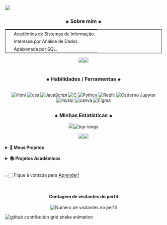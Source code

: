 <img src="https://github.com/Vannella/Vannella/blob/af84c6e36f857bfa2b734d5f0fe8edc35790a9e1/_banner%20github.gif">

<div align="center">
  <h3>⁕ Sobre mim ⁕</h3>

  <table style="border: 1px solid; margin-left: auto; margin-right: auto;">
    <tr>
      <td><img src="https://media.tenor.com/FbTWLMuy8dgAAAAi/lcv-80s-computer.gif" width="16" height="16"> Acadêmica de Sistemas de Informação.</td>
    </tr>
    <tr>
      <td><img src="https://media.tenor.com/sUiwSBs8S6QAAAAi/dice-game.gif" width="16" height="16"> Interesse por Análise de Dados.</td>
    </tr>
    <tr>
      <td><img src="https://media.tenor.com/2dN-bcf5bQIAAAAi/purple-heart-pixel-heart.gif" width="16" height="16"> Apaixonada por SQL.</td>
    </tr>
  </table>
</div>

<div align="center">
   <img src="https://media.tenor.com/C9Dy-V7KTMMAAAAi/line.gif" Height="10"><img src="https://media.tenor.com/C9Dy-V7KTMMAAAAi/line.gif" Height="10">
</div>

<br>

<div align="center">
 <h3>⁕ Habilidades / Ferramentas ⁕</h3>
<br>
  
  <img src="https://user-images.githubusercontent.com/25181517/192158954-f88b5814-d510-4564-b285-dff7d6400dad.png" alt="Html" Height="55" Width="55"/>
  <img src="https://user-images.githubusercontent.com/25181517/183898674-75a4a1b1-f960-4ea9-abcb-637170a00a75.png" alt="css" Height="55" Width="55"/>
  <img src="https://user-images.githubusercontent.com/25181517/117447155-6a868a00-af3d-11eb-9cfe-245df15c9f3f.png" alt="JavaScript" Height="45" Width="45"/>
  <img src="https://user-images.githubusercontent.com/25181517/192106070-46255bcf-65e6-4c6b-a296-bf8d0d8fb2a7.png" alt="C" Height="45" Width="45"/>
  <img src="https://user-images.githubusercontent.com/25181517/183423507-c056a6f9-1ba8-4312-a350-19bcbc5a8697.png" alt="Python" Height="45" Width="45"/>
  <img src="https://cdn.jsdelivr.net/gh/devicons/devicon@latest/icons/replit/replit-original.svg" alt="Replit" Height="45" Width="45"/>
  <img src="https://user-images.githubusercontent.com/25181517/183914128-3fc88b4a-4ac1-40e6-9443-9a30182379b7.png" alt="Caderno Jupyter" Height="48" Width="48"/>
  <img src="https://user-images.githubusercontent.com/25181517/183896128-ec99105a-ec1a-4d85-b08b-1aa1620b2046.png" alt="mysql" Height="55" Width="55"/>
  <img src="https://github-production-user-asset-6210df.s3.amazonaws.com/136815194/253220886-02494c7c-de6a-43a6-9293-6369696842ed.png" alt="canva" Height="55" Width="55"/>
  <img src="https://user-images.githubusercontent.com/25181517/189715289-df3ee512-6eca-463f-a0f4-c10d94a06b2f.png" alt="Figma" Height="45" Width="45"/>

</div>
</h3>

##

<div align="center">
 <h3>⁕ Minhas Estatísticas ⁕</h3>
</div>



<p align="center">
  <img src="https://github-readme-stats.vercel.app/api?username=Vannella&show_icons=true&theme=midnight-purple&include_all_commits=false&count_private=true&hide_border=true&bg_color=00000000"/><img src="https://github-readme-stats.vercel.app/api/top-langs/?username=Vannella&show_icons=true&layout=compact&theme=midnight-purple&hide_border=true&bg_color=00000000&include_all_commits=true&count_private=true" alt="top-langs">
</p>

<div align="center">
   <img src="https://media.tenor.com/C9Dy-V7KTMMAAAAi/line.gif" Height="10"><img src="https://media.tenor.com/C9Dy-V7KTMMAAAAi/line.gif" Height="10">
</div>

<br>

<details>
    <summary><strong>📌 Meus Projetos</strong></summary>
    <br>
  
[![Readme Card](https://github-readme-stats.vercel.app/api/pin/?username=Vannella&repo=AnaliseRotatividade&show_icons=true&layout=compact&theme=midnight-purple&hide_border=false&bg_color=00000000)](https://github.com/Vannella/AnaliseRotatividade)
</details>

<br>

<details>
    <summary><strong>📚 Projetos Acadêmicos</strong></summary>
    <br>
 
[📗ES1-HospedagemHotel](https://github.com/Vannella/ES1-HospedagemHotel)<br>
<br>
[📗TEC1-ESCAPE-THE-MAZE](https://github.com/Vannella/ESCAPE-THE-MAZE)<br>
<br>
[📗LeituraArtigo2023](https://github.com/Vannella/LeituraArtigo2023)<br>
<br>
[📗IHM-RelatorioShopp2](https://github.com/Vannella/RelatorioShopp2)<br>
<br>
</details>

<br>

👉🏻 Fique à vontade para [Aprender!](https://github.com/Vannella/Aprendizagem)

<br>


<div align="center">
  <h4><b>Contagem de visitantes do perfil</b></h4>
</div>

<p align="center">
  <img
    src="https://profile-counter.glitch.me/Vannella/count.svg"
    alt="Número de visitantes no perfil"/>
</p>

<picture>
  <source media="(prefers-color-scheme: dark)" srcset="https://raw.githubusercontent.com/Vannella/Vannella/output/github-contribution-grid-snake-dark.svg">
  <source media="(prefers-color-scheme: light)" srcset="https://raw.githubusercontent.com/Vannella/Vannella/output/github-contribution-grid-snake.svg">
  <img alt="github contribution grid snake animation" src="https://raw.githubusercontent.com/Vannella/Vannella/output/github-contribution-grid-snake-dark.svg">
<picture>
<br><br>

